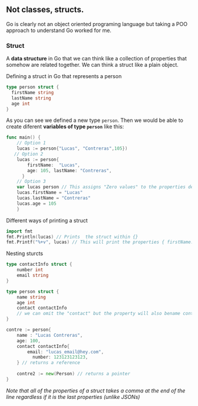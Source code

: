 ## Not classes, structs.

Go is clearly not an object oriented programing language but taking a POO approach to understand Go worked for me.  

### Struct

A **data structure** in Go that we can think like a collection of properties that somehow are related together. We can think a struct like a plain object.

Defining a struct in Go that represents a person

```go
type person struct { 
  firstName string
  lastName string
  age int
}
```

As you can see we defined a new type `person`. Then we would be able to create diferent **variables of type `person`** like this:

```go
func main() {
    // Option 1
    lucas := person{"Lucas", "Contreras",105})
   // Option 2
    lucas := person{
        firstName:  "Lucas", 
        age: 105, lastName: "Contreras",
      } 
    // Option 3
    var lucas person // This assigns "Zero values" to the properties depending on this type
    lucas.firstName = "Lucas"
    lucas.lastName = "Contreras"
    lucas.age = 105
    }
```

Different ways of printing a struct 

```go
import fmt
fmt.Println(lucas) // Prints  the struct within {}
fmt.Printf("%+v", lucas) // This will print the properties { firstName:Lucas lastName:Contreras age:105 }
```

Nesting sturcts

```go
type contactInfo struct { 
    number int
    email string
}

type person struct {
    name string
    age int
    contact contactInfo
    // we can omit the "contact" but the property will also bename contactInfo (same as the type)
}

contre := person{
    name : "Lucas Contreras",
    age: 100,
    contact contactInfo{
        email: "lucas_email@hey.com",
          number: 123123123123,
    } // returns a reference
    
    contre2 := new(Person) // returns a pointer
}
```

*Note that all of the properties of a struct takes a comma at the end of the line regardless if it is the last properties (unlike JSONs)*